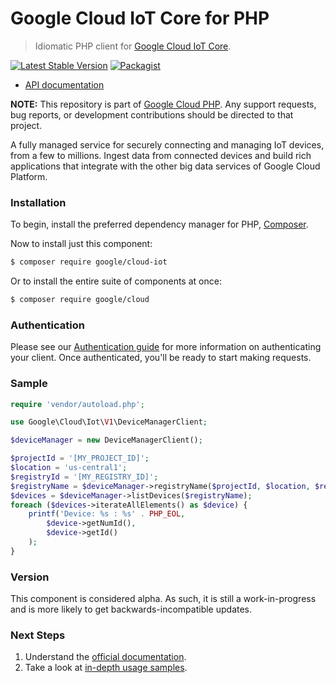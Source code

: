 # Google Cloud IoT Core for PHP

> Idiomatic PHP client for [Google Cloud IoT Core](https://cloud.google.com/iot-core/).

[![Latest Stable Version](https://poser.pugx.org/google/cloud-iot/v/stable)](https://packagist.org/packages/google/cloud-iot) [![Packagist](https://img.shields.io/packagist/dm/google/cloud-iot.svg)](https://packagist.org/packages/google/cloud-iot)

* [API documentation](http://googleapis.github.io/google-cloud-php/#/docs/cloud-iot/latest)

**NOTE:** This repository is part of [Google Cloud PHP](https://github.com/googleapis/google-cloud-php). Any
support requests, bug reports, or development contributions should be directed to
that project.

A fully managed service for securely connecting and managing IoT devices, from a few to millions. Ingest data from
connected devices and build rich applications that integrate with the other big data services of Google Cloud Platform.

### Installation

To begin, install the preferred dependency manager for PHP, [Composer](https://getcomposer.org/).

Now to install just this component:

```sh
$ composer require google/cloud-iot
```

Or to install the entire suite of components at once:

```sh
$ composer require google/cloud
```

### Authentication

Please see our [Authentication guide](https://github.com/googleapis/google-cloud-php/blob/master/AUTHENTICATION.md) for more information
on authenticating your client. Once authenticated, you'll be ready to start making requests.

### Sample

```php
require 'vendor/autoload.php';

use Google\Cloud\Iot\V1\DeviceManagerClient;

$deviceManager = new DeviceManagerClient();

$projectId = '[MY_PROJECT_ID]';
$location = 'us-central1';
$registryId = '[MY_REGISTRY_ID]';
$registryName = $deviceManager->registryName($projectId, $location, $registryId);
$devices = $deviceManager->listDevices($registryName);
foreach ($devices->iterateAllElements() as $device) {
    printf('Device: %s : %s' . PHP_EOL,
        $device->getNumId(),
        $device->getId()
    );
}
```

### Version

This component is considered alpha. As such, it is still a work-in-progress and is more likely to get backwards-incompatible updates.

### Next Steps

1. Understand the [official documentation](https://cloud.google.com/iot/docs/).
2. Take a look at [in-depth usage samples](https://github.com/GoogleCloudPlatform/php-docs-samples/tree/master/iot).

